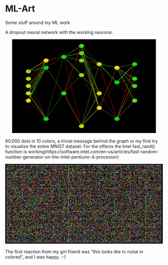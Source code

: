# ML-Art
Some stuff around my ML work

A dropout neural network with the working neurons:
<p align="center">
  <img width="460" height="300" src="https://github.com/grensen/ML-Art/blob/master/dropout_art_1.jpg">
</p>
60.000 dots in 10 colors, a trivial message behind the graph or my first try to visualize the entire MNIST dataset:
For the effects the Intel fast_rand() function is working(https://software.intel.com/en-us/articles/fast-random-number-generator-on-the-intel-pentiumr-4-processor)

![alt text](https://raw.githubusercontent.com/grensen/ML-Art/master/60000_dots_and_10_colors_small.jpg)

The first reaction from my girl friend was "this looks like tv noise in colored", and I was happy. :-)


